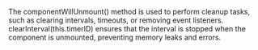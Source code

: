 The componentWillUnmount() method is used to perform cleanup tasks, such as clearing intervals, timeouts, or removing event listeners.
clearInterval(this.timerID) ensures that the interval is stopped when the component is unmounted, preventing memory leaks and errors.